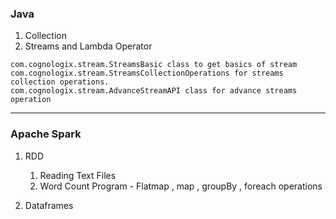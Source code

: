 ### Java
1. Collection
2. Streams and Lambda Operator
```
com.cognologix.stream.StreamsBasic class to get basics of stream
com.cognologix.stream.StreamsCollectionOperations for streams collection operations.
com.cognologix.stream.AdvanceStreamAPI class for advance streams operation
```
***
### Apache Spark 
1. RDD 
    1. Reading Text Files
    2. Word Count Program - Flatmap , map , groupBy , foreach operations
            
2. Dataframes